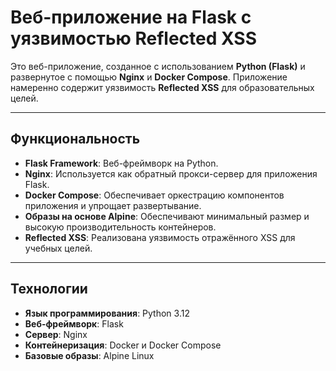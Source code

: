 # Веб-приложение на Flask с уязвимостью Reflected XSS

Это веб-приложение, созданное с использованием **Python (Flask)** и развернутое с помощью **Nginx** и **Docker Compose**. 
Приложение намеренно содержит уязвимость **Reflected XSS** для образовательных целей.

---

## **Функциональность**

- **Flask Framework**: Веб-фреймворк на Python.
- **Nginx**: Используется как обратный прокси-сервер для приложения Flask.
- **Docker Compose**: Обеспечивает оркестрацию компонентов приложения и упрощает развертывание.
- **Образы на основе Alpine**: Обеспечивают минимальный размер и высокую производительность контейнеров.
- **Reflected XSS**: Реализована уязвимость отражённого XSS для учебных целей.

---

## **Технологии**

- **Язык программирования**: Python 3.12
- **Веб-фреймворк**: Flask
- **Сервер**: Nginx
- **Контейнеризация**: Docker и Docker Compose
- **Базовые образы**: Alpine Linux
 
 
